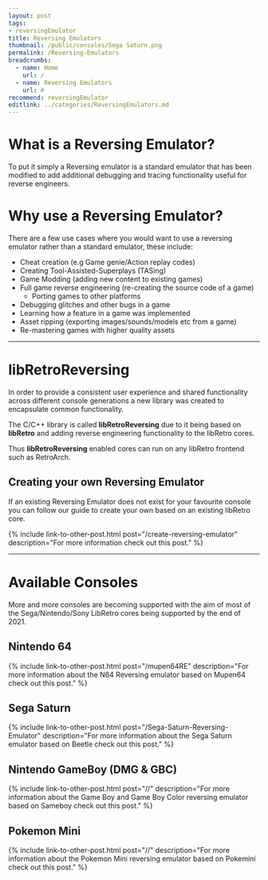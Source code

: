 ```yaml
---
layout: post
tags: 
- reversingEmulator
title: Reversing Emulators
thumbnail: /public/consoles/Sega Saturn.png
permalink: /Reversing-Emulators
breadcrumbs:
  - name: Home
    url: /
  - name: Reversing Emulators
    url: #
recommend: reversingEmulator
editlink: ../categories/ReversingEmulators.md
---
```


# What is a Reversing Emulator?
To put it simply a Reversing emulator is a standard emulator that has been modified to add additional debugging and tracing functionality useful for reverse engineers.

# Why use a Reversing Emulator?
There are a few use cases where you would want to use a reversing emulator rather than a standard emulator, these include:
* Cheat creation (e.g Game genie/Action replay codes)
* Creating Tool-Assisted-Superplays (TASing)
* Game Modding (adding new content to existing games)
* Full game reverse engineering (re-creating the source code of a game)
    * Porting games to other platforms
* Debugging glitches and other bugs in a game
* Learning how a feature in a game was implemented
* Asset ripping (exporting images/sounds/models etc from a game)
* Re-mastering games with higher quality assets

---
# libRetroReversing
In order to provide a consistent user experience and shared functionality across different console generations a new library was created to encapsulate common functionality.

The C/C++ library is called **libRetroReversing** due to it being based on **libRetro** and adding reverse engineering functionality to the libRetro cores.

Thus **libRetroReversing** enabled cores can run on any libRetro frontend such as RetroArch.

## Creating your own Reversing Emulator
If an existing Reversing Emulator does not exist for your favourite console you can follow our guide to create your own based on an existing libRetro core.

{% include link-to-other-post.html post="/create-reversing-emulator" description="For more information check out this post." %}

---
# Available Consoles
More and more consoles are becoming supported with the aim of most of the Sega/Nintendo/Sony LibRetro cores being supported by the end of 2021.

## Nintendo 64
{% include link-to-other-post.html post="/mupen64RE" description="For more information about the N64 Reversing emulator based on Mupen64 check out this post." %}

## Sega Saturn
{% include link-to-other-post.html post="/Sega-Saturn-Reversing-Emulator" description="For more information about the Sega Saturn emulator based on Beetle check out this post." %}

## Nintendo GameBoy (DMG & GBC)
{% include link-to-other-post.html post="//" description="For more information about the Game Boy and Game Boy Color reversing emulator based on Sameboy check out this post." %}

## Pokemon Mini
{% include link-to-other-post.html post="//" description="For more information about the Pokemon Mini reversing emulator based on Pokemini check out this post." %}
